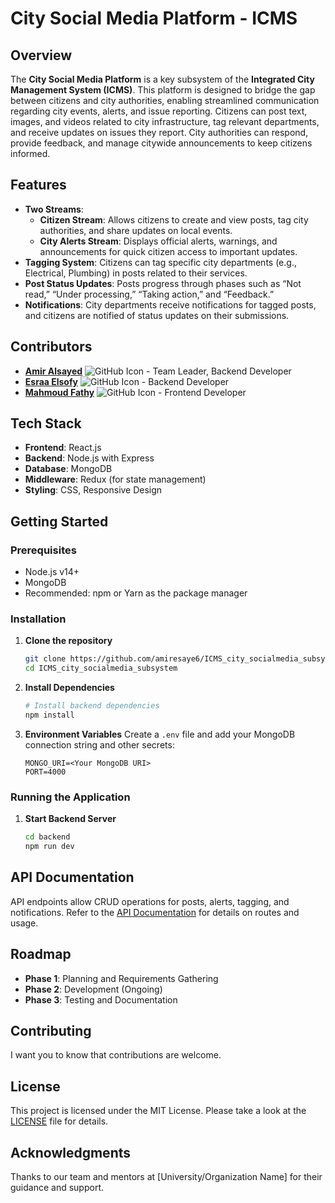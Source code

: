 # City Social Media Platform - ICMS

## Overview
The **City Social Media Platform** is a key subsystem of the **Integrated City Management System (ICMS)**. This platform is designed to bridge the gap between citizens and city authorities, enabling streamlined communication regarding city events, alerts, and issue reporting. Citizens can post text, images, and videos related to city infrastructure, tag relevant departments, and receive updates on issues they report. City authorities can respond, provide feedback, and manage citywide announcements to keep citizens informed.

## Features
- **Two Streams**:
  - **Citizen Stream**: Allows citizens to create and view posts, tag city authorities, and share updates on local events.
  - **City Alerts Stream**: Displays official alerts, warnings, and announcements for quick citizen access to important updates.
- **Tagging System**: Citizens can tag specific city departments (e.g., Electrical, Plumbing) in posts related to their services.
- **Post Status Updates**: Posts progress through phases such as “Not read,” “Under processing,” “Taking action,” and “Feedback.”
- **Notifications**: City departments receive notifications for tagged posts, and citizens are notified of status updates on their submissions.

## Contributors
- **[Amir Alsayed](https://github.com/amir-alsayed)** ![GitHub Icon](https://img.icons8.com/material-outlined/24/000000/github.png) - Team Leader, Backend Developer
- **[Esraa Elsofy](https://github.com/esraa-elsofy)** ![GitHub Icon](https://img.icons8.com/material-outlined/24/000000/github.png) - Backend Developer
- **[Mahmoud Fathy](https://github.com/mahmoud-fathy)** ![GitHub Icon](https://img.icons8.com/material-outlined/24/000000/github.png) - Frontend Developer

## Tech Stack
- **Frontend**: React.js
- **Backend**: Node.js with Express
- **Database**: MongoDB
- **Middleware**: Redux (for state management)
- **Styling**: CSS, Responsive Design



## Getting Started

### Prerequisites
- Node.js v14+
- MongoDB
- Recommended: npm or Yarn as the package manager

### Installation

1. **Clone the repository**
   ```bash
   git clone https://github.com/amiresaye6/ICMS_city_socialmedia_subsystem.git
   cd ICMS_city_socialmedia_subsystem
   ```

2. **Install Dependencies**
   ```bash
   # Install backend dependencies
   npm install
   ```

3. **Environment Variables**
   Create a `.env` file and add your MongoDB connection string and other secrets:
   ```plaintext
   MONGO_URI=<Your MongoDB URI>
   PORT=4000
   ```

### Running the Application

1. **Start Backend Server**
   ```bash
   cd backend
   npm run dev
   ```


## API Documentation
API endpoints allow CRUD operations for posts, alerts, tagging, and notifications. Refer to the [API Documentation](link-to-documentation) for details on routes and usage.

## Roadmap
- **Phase 1**: Planning and Requirements Gathering
- **Phase 2**: Development (Ongoing)
- **Phase 3**: Testing and Documentation

## Contributing
I want you to know that contributions are welcome.

## License
This project is licensed under the MIT License. Please take a look at the [LICENSE](LICENSE) file for details.

## Acknowledgments
Thanks to our team and mentors at [University/Organization Name] for their guidance and support.
